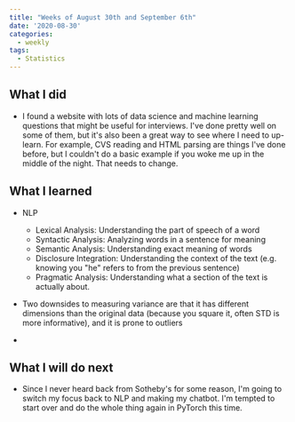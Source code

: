 ```yaml
---
title: "Weeks of August 30th and September 6th"
date: '2020-08-30'
categories:
  - weekly
tags:
  - Statistics
---
```


## What I did

- I found a website with lots of data science and machine learning questions that might be useful for interviews. I've done pretty well on some of them, but it's also been a great way to see where I need to up-learn. For example, CVS reading and HTML parsing are things I've done before, but I couldn't do a basic example if you woke me up in the middle of the night. That needs to change.

## What I learned

- NLP
  - Lexical Analysis: Understanding the part of speech of a word
  - Syntactic Analysis: Analyzing words in a sentence for meaning
  - Semantic Analysis: Understanding exact meaning of words 
  - Disclosure Integration: Understanding the context of the text (e.g. knowing you "he" refers to from the previous sentence)
  - Pragmatic Analysis: Understanding what a section of the text is actually about.

- Two downsides to measuring variance are that it has different dimensions than the original data (because you square it, often STD is more informative), and it is prone to outliers

- 

## What I will do next

- Since I never heard back from Sotheby's for some reason, I'm going to switch my focus back to NLP and making my chatbot. I'm tempted to start over and do the whole thing again in PyTorch this time.